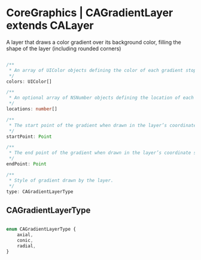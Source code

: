 # CoreGraphics | CAGradientLayer extends CALayer

A layer that draws a color gradient over its background color, filling the shape of the layer (including rounded corners)

```typescript

/**
 * An array of UIColor objects defining the color of each gradient stop.
 */
colors: UIColor[]

/**
 * An optional array of NSNumber objects defining the location of each gradient stop. 
 */
locations: number[]

/**
 * The start point of the gradient when drawn in the layer’s coordinate space.
 */
startPoint: Point

/**
 * The end point of the gradient when drawn in the layer’s coordinate space.
 */
endPoint: Point

/**
 * Style of gradient drawn by the layer.
 */
type: CAGradientLayerType

```

## CAGradientLayerType

```typescript

enum CAGradientLayerType {
    axial,
    conic,
    radial,
}

```